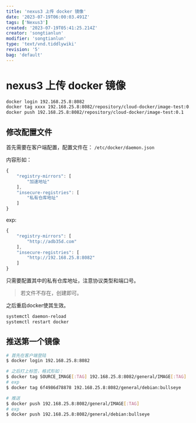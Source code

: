 ```yaml
---
title: 'nexus3 上传 docker 镜像'
date: '2023-07-19T06:00:03.491Z'
tags: ['Nexus3']
created: '2023-07-19T05:41:25.214Z'
creator: 'songtianlun'
modifier: 'songtianlun'
type: 'text/vnd.tiddlywiki'
revision: '5'
bag: 'default'
---
```


<!-- Exported from TiddlyWiki at 12:20, 19th 八月 2023 -->

# nexus3 上传 docker 镜像

```bash
docker login 192.168.25.8:8082
docker tag xxxx 192.168.25.8:8082/repository/cloud-docker/image-test:0.1
docker push 192.168.25.8:8082/repository/cloud-docker/image-test:0.1
```

## 修改配置文件

首先需要在客户端配置，配置文件在： `/etc/docker/daemon.json`

内容形如：

```jsx
{
    "registry-mirrors": [
        "加速地址"
    ],
    "insecure-registries": [
        "私有仓库地址"
    ]
}
```

exp:

```jsx
{
    "registry-mirrors": [
        "http://adb35d.com"
    ],
    "insecure-registries": [
        "http://192.168.25.8:8082"
    ]
}
```

只需要配置其中的私有仓库地址，注意协议类型和端口号。

> 若文件不存在，创建即可。

之后重启docker使其生效。

```bash
systemctl daemon-reload
systemctl restart docker
```

## 推送第一个镜像

```bash
# 首先在客户端登陆
$ docker login 192.168.25.8:8082

# 之后打上标签，格式形如：
$ docker tag SOURCE_IMAGE[:TAG] 192.168.25.8:8082/general/IMAGE[:TAG]
# exp
$ docker tag 6f4986d78878 192.168.25.8:8082/general/debian:bullseye

# 推送
$ docker push 192.168.25.8:8082/general/IMAGE[:TAG]
# exp
$ docker push 192.168.25.8:8082/general/debian:bullseye
```